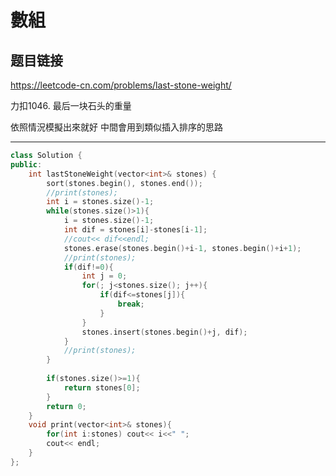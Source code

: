 # 數組

## 题目链接

https://leetcode-cn.com/problems/last-stone-weight/

力扣1046. 最后一块石头的重量

依照情況模擬出來就好
中間會用到類似插入排序的思路
    
---------------------------------------

```cpp
class Solution {
public:
    int lastStoneWeight(vector<int>& stones) {
        sort(stones.begin(), stones.end());
        //print(stones);
        int i = stones.size()-1;
        while(stones.size()>1){
            i = stones.size()-1;
            int dif = stones[i]-stones[i-1];
            //cout<< dif<<endl;
            stones.erase(stones.begin()+i-1, stones.begin()+i+1);
            //print(stones);
            if(dif!=0){
                int j = 0;
                for(; j<stones.size(); j++){
                    if(dif<=stones[j]){
                        break;
                    }
                }
                stones.insert(stones.begin()+j, dif);
            }
            //print(stones);
        }
        
        if(stones.size()>=1){
            return stones[0];
        }
        return 0;
    }
    void print(vector<int>& stones){
        for(int i:stones) cout<< i<<" ";
        cout<< endl;
    }
};
```
